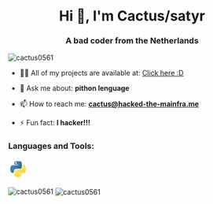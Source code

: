 <h1 align="center">Hi 👋, I'm Cactus/satyr</h1>
<h3 align="center">A bad coder from the Netherlands</h3>

<p align="left"> <img src="https://komarev.com/ghpvc/?username=cactus0561&label=Profile%20views&color=0e75b6&style=flat" alt="cactus0561" /> </p>

- 👨‍💻 All of my projects are available at: [Click here :D](https://github.com/Cactus0561?tab=repositories)

- 💬 Ask me about: **pithon lenguage**

- 📫 How to reach me: **cactus@hacked-the-mainfra.me**

- ⚡ Fun fact: **I hacker!!!**


<h3 align="left">Languages and Tools:</h3>
<p align="left"> <a href="https://www.python.org" target="_blank"> <img src="https://raw.githubusercontent.com/devicons/devicon/master/icons/python/python-original.svg" alt="python" width="40" height="40"/> </a> </p>

<p><img align="left" src="https://github-readme-stats.vercel.app/api/top-langs?username=cactus0561&show_icons=true&locale=en&layout=compact" alt="cactus0561" /></p>

<p>&nbsp;<img align="center" src="https://github-readme-stats.vercel.app/api?username=cactus0561&show_icons=true&locale=en" alt="cactus0561" /></p>

